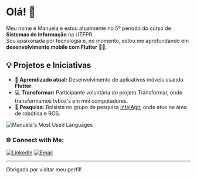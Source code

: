 # Olá! 👋

Meu nome é Manuela e estou atualmente no 5º período do curso de **Sistemas de Informação** na UTFPR.  
Sou apaixonada por tecnologia e, no momento, estou me aprofundando em **desenvolvimento mobile com Flutter** 📱🚀.

## 💡 Projetos e Iniciativas

- 🌱 **Aprendizado atual:** Desenvolvimento de aplicativos móveis usando **Flutter**.
- 💻 **Transformar:** Participante voluntária do projeto Transformar, onde transformamos tvbox's em mni computadores.
- 🔬 **Pesquisa:** Bolsista no grupo de pesquisa [IntelAgir](https://github.com/IntelAgir-Research-Group), onde atuo na área de robótica e ROS.
  

![Manuela's Most Used Languages](https://github-readme-stats.vercel.app/api/top-langs/?username=binbaragi&layout=compact&theme=highcontrast)


### 🌐 Connect with Me:
[![LinkedIn](https://img.shields.io/badge/LinkedIn-0A66C2?style=for-the-badge&logo=linkedin&logoColor=white)](www.linkedin.com/in/manuela-bechara-cannizza-841964296)
[![Email](https://img.shields.io/badge/Email-D14836?style=for-the-badge&logo=gmail&logoColor=white)](mailto:manucannizza@gmail.com)

---

Obrigada por visitar meu perfil!
